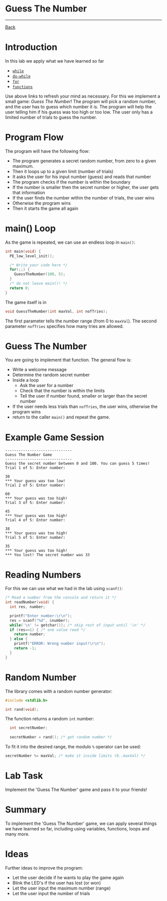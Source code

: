 # Guess The Number

---

[Back](../instructions.md)

# Introduction
In this lab we apply what we have learned so far
* [```while```](../controls/while.md)
* [```do-while```](../controls/do-while.md)
* [```for```](../controls/for.md)
* [```functions```](../functions/functions.md)

Use above links to refresh your mind as necessary. For this we implement a small game: *Guess The Number*!
The program will pick a random number, and the user has to guess which number it is. 
The program will help the user telling him if his guess was too high or too low.
The user only has a limited number of trials to guess the number.

# Program Flow
The program will have the following flow:
* The program generates a secret random number, from zero to a given maximum.
* Then it loops up to a given limit (number of trials)
* It asks the user for his input number (guess) and reads that number
* The program checks if the number is within the boundary
* If the number is smaller then the secret number or higher, the user gets that information
* If the user finds the number within the number of trials, the user wins
* Otherwise the program wins
* Then it starts the game all again

# main() Loop
As the game is repeated, we can use an endless loop in ```main()```:
```c
int main(void) {
  PE_low_level_init();

  /* Write your code here */
  for(;;) {
    GuessTheNumber(100, 5);
  }
  /* do not leave main()! */
  return 0;
}
```
The game itself is in 
```c
void GuessTheNumber(int maxVal, int nofTries);
```
The first parameter tells the number range (from 0 to ```maxVal```).
The second parameter ```nofTries``` specifies how many tries are allowed.

# Guess The Number
You are going to implement that function. The general flow is:
* Write a welcome message
* Determine the random secret number
* Inside a loop
  * Ask the user for a number
  * Check that the number is within the limits
  * Tell the user if number found, smaller or larger than the secret number
* If the user needs less trials than ```nofTries```, the user wins, otherwise the program wins
* return to the caller ```main()``` and repeat the game.

# Example Game Session
```
------------------------------
Guess The Number Game
------------------------------
Guess the secret number between 0 and 100. You can guess 5 times!
Trial 1 of 5: Enter number:

30
*** Your guess was too low!
Trial 2 of 5: Enter number:

60
*** Your guess was too high!
Trial 3 of 5: Enter number:

45
*** Your guess was too high!
Trial 4 of 5: Enter number:

38
*** Your guess was too high!
Trial 5 of 5: Enter number:

35
*** Your guess was too high!
*** You lost! The secret number was 33
```

# Reading Numbers
For this we can use what we had in the lab using ```scanf()```:
```c
/* Read a number from the console and return it */
int readNumber(void) {
  int res, number;

  printf("Enter number:\r\n");
  res = scanf("%d", &number);
  while('\n' != getchar()); /* skip rest of input until '\n' */
  if (res==1) { /* one value read */
    return number;
  } else {
    printf("ERROR: Wrong number input!\r\n");
    return -1;
  }
}
```

# Random Number
The library comes with a random number generator:
```c
#include <stdlib.h>

int rand(void);
```
The function returns a random ```int``` number:
```c
  int secretNumber;
  
  secretNumber = rand(); /* get random number */
```
To fit it into the desired range, the modulo ```%``` operator can be used:
```c
secretNumber %= maxVal; /* make it inside limits (0..maxVal) */
```

# Lab Task
Implement the 'Guess The Number' game and pass it to your friends!
    
# Summary
To implement the 'Guess The Number' game, we can apply several things we have learned so far,
including using variables, functions, loops and many more.

# Ideas
Further ideas to improve the program:
* Let the user decide if he wants to play the game again
* Blink the LED's if the user has lost (or won)
* Let the user input the maximum number (range)
* Let the user input the number of trials

